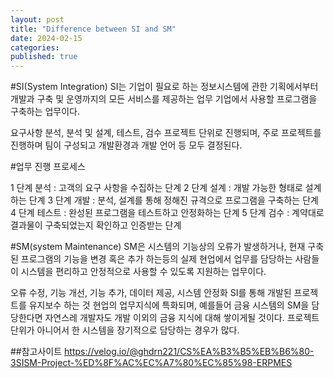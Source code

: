 ```yaml
---
layout: post
title: "Difference between SI and SM"
date: 2024-02-15
categories:
published: true
---
```


#SI(System Integration)
SI는 기업이 필요로 하는 정보시스템에 관한 기획에서부터 개발과 구축 및 운영까지의 모든 서비스를 제공하는 업무 기업에서 사용할 프로그램을 구축하는 업무이다.

요구사항 분석, 분석 및 설계, 테스트, 검수
프로젝트 단위로 진행되며, 주로 프로젝트를 진행하며 팀이 구성되고 개발환경과 개발 언어 등 모두 결정된다.

#업무 진행 프로세스

1 단계 분석 : 고객의 요구 사항을 수집하는 단계
2 단계 설계 : 개발 가능한 형태로 설계하는 단계
3 단계 개발 : 분석, 설계를 통해 정해진 규격으로 프로그램을 구축하는 단계
4 단계 테스트 : 완성된 프로그램을 테스트하고 안정화하는 단계
5 단계 검수 : 계약대로 결과물이 구축되었는지 확인하고 인증받는 단계

#SM(system Maintenance)
SM은 시스템의 기능상의 오류가 발생하거나, 현재 구축된 프로그램의 기능을 변경 혹은 추가 하는등의 실제 현업에서 업무를 담당하는 사람들이 시스템을 편리하고 안정적으로 사용할 수 있도록 지원하는 업무이다.

오류 수정, 기능 개선, 기능 추가, 데이터 제공, 시스템 안정화
SI를 통해 개발된 프로젝트를 유지보수 하는 것
현업의 업무지식에 특화되며, 예를들어 금융 시스템의 SM을 담당한다면 자연스레 개발자도 개발 이외의 금융 지식에 대해 쌓이게될 것이다.
프로젝트 단위가 아니어서 한 시스템을 장기적으로 담당하는 경우가 많다.

##참고사이트
https://velog.io/@ghdrn221/CS%EA%B3%B5%EB%B6%80-3SISM-Project-%ED%8F%AC%EC%A7%80%EC%85%98-ERPMES


